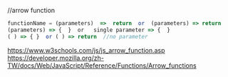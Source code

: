 //arrow function
```js
functionName = (parameters)  =>  return  or  (parameters) => return
(parameters) => {  }  or   single parameter => {  }
( ) => { }  or ( ) => return  //no parameter
```


https://www.w3schools.com/js/js_arrow_function.asp \
https://developer.mozilla.org/zh-TW/docs/Web/JavaScript/Reference/Functions/Arrow_functions

